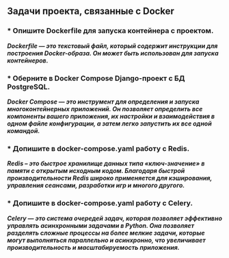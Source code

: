 ## Задачи проекта, связанные с Docker

 ### * Опишите Dockerfile для запуска контейнера с проектом.
___Dockerfile — это текстовый файл, 
                который содержит инструкции для построения 
                Docker-образа. Он может быть использован для запуска контейнеров.___
 ### * Оберните в Docker Compose Django-проект с БД PostgreSQL.
___Docker Compose — это инструмент для определения и запуска многоконтейнерных приложений. 
                    Он позволяет определить все компоненты вашего приложения, их настройки 
                    и взаимодействия в одном файле конфигурации, а затем легко запустить 
                    их все одной командой.___
 ### * Допишите в docker-compose.yaml работу с Redis.
___Redis – это быстрое хранилище данных типа «ключ‑значение» в памяти с открытым исходным кодом.
           Благодаря быстрой производительности Redis широко применяется для кэширования, 
           управления сеансами, разработки игр и многого другого.___
 ### * Допишите в docker-compose.yaml работу с Celery.
___Celery — это система очередей задач, которая позволяет эффективно управлять асинхронными 
             задачами в Python. Она позволяет разделять сложные процессы на более мелкие задачи, 
             которые могут выполняться параллельно и асинхронно, что увеличивает производительность и 
             масштабируемость приложения.___
